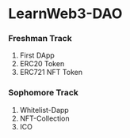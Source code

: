 # LearnWeb3-DAO

### Freshman Track

1. First DApp
2. ERC20 Token
3. ERC721 NFT Token

### Sophomore Track

1. Whitelist-Dapp
2. NFT-Collection
3. ICO
